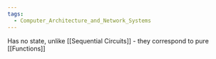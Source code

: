 ```yaml
---
tags:
  - Computer_Architecture_and_Network_Systems
---
```

Has no state, unlike [[Sequential Circuits]] - they correspond to pure [[Functions]]